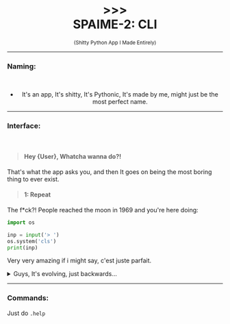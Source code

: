 # <div align="center">>>><br>SPAIME-2‌: CLI</div>
<div align="center"><sup>(Shitty Python App I Made Entirely)</sup></div>

---

### Naming:
<br/>

- <div align="center">It's an app, It's shitty, It's Pythonic, It's made by me, might just be the most perfect name.</div>

---

### Interface:
<br/>

>  #### Hey {User}, Whatcha wanna do?!

That's what the app asks you, and then It goes on being the most boring thing to ever exist.

>  #### 1: Repeat

The f*ck?!
People reached the moon in 1969 and you're here doing:
```py
import os

inp = input('> ')
os.system('cls')
print(inp)
```
Very very amazing if i might say, c'est juste parfait.
<details>
<summary>Guys, It's evolving, just backwards...</summary>
<div align="center"><img width="200" src="https://i.kym-cdn.com/entries/icons/mobile/000/032/479/Screen_Shot_2020-01-17_at_1.25.27_PM.jpg"/></div>
</details>

---

### Commands:
Just do `.help`
